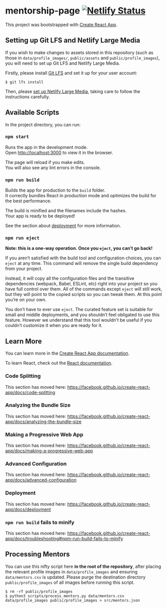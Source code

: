 # mentorship-page [![Netlify Status](https://api.netlify.com/api/v1/badges/f73b3513-e3ed-451b-b013-f70b023dce6a/deploy-status)](https://app.netlify.com/sites/wizardly-meninsky-4c65bd/deploys)

This project was bootstrapped with [Create React App](https://github.com/facebook/create-react-app).

## Setting up Git LFS and Netlify Large Media

If you wish to make changes to assets stored in this repository (such as those
in `data/profile_images/`, `public/assets` and `public/profile_images`), you
will need to set up Git LFS and Netlify Large Media.

Firstly, please install [Git LFS](https://git-lfs.github.com/) and set it up
for your user account:

```
$ git lfs install
```

Then, please [set up Netlify Large Media](https://docs.netlify.com/large-media/setup/#configure-file-tracking),
taking care to follow the instructions carefully.

## Available Scripts

In the project directory, you can run:

### `npm start`

Runs the app in the development mode.<br />
Open [http://localhost:3000](http://localhost:3000) to view it in the browser.

The page will reload if you make edits.<br />
You will also see any lint errors in the console.

### `npm run build`

Builds the app for production to the `build` folder.<br />
It correctly bundles React in production mode and optimizes the build for the best performance.

The build is minified and the filenames include the hashes.<br />
Your app is ready to be deployed!

See the section about [deployment](https://facebook.github.io/create-react-app/docs/deployment) for more information.

### `npm run eject`

**Note: this is a one-way operation. Once you `eject`, you can’t go back!**

If you aren’t satisfied with the build tool and configuration choices, you can `eject` at any time. This command will remove the single build dependency from your project.

Instead, it will copy all the configuration files and the transitive dependencies (webpack, Babel, ESLint, etc) right into your project so you have full control over them. All of the commands except `eject` will still work, but they will point to the copied scripts so you can tweak them. At this point you’re on your own.

You don’t have to ever use `eject`. The curated feature set is suitable for small and middle deployments, and you shouldn’t feel obligated to use this feature. However we understand that this tool wouldn’t be useful if you couldn’t customize it when you are ready for it.

## Learn More

You can learn more in the [Create React App documentation](https://facebook.github.io/create-react-app/docs/getting-started).

To learn React, check out the [React documentation](https://reactjs.org/).

### Code Splitting

This section has moved here: https://facebook.github.io/create-react-app/docs/code-splitting

### Analyzing the Bundle Size

This section has moved here: https://facebook.github.io/create-react-app/docs/analyzing-the-bundle-size

### Making a Progressive Web App

This section has moved here: https://facebook.github.io/create-react-app/docs/making-a-progressive-web-app

### Advanced Configuration

This section has moved here: https://facebook.github.io/create-react-app/docs/advanced-configuration

### Deployment

This section has moved here: https://facebook.github.io/create-react-app/docs/deployment

### `npm run build` fails to minify

This section has moved here: https://facebook.github.io/create-react-app/docs/troubleshooting#npm-run-build-fails-to-minify

## Processing Mentors

You can use this nifty script here **in the root of the repository**, after
placing the relevant profile images in `data/profile_images` and ensuring
`data/mentors.csv` is updated. Please purge the destination directory
`public/profile_images` of all images before running this script.

```
$ rm -rf public/profile_images
$ python3 scripts/process_mentors.py data/mentors.csv data/profile_images public/profile_images > src/mentors.json
```

